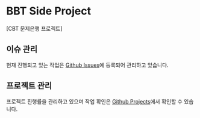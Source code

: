 # BBT Side Project

[CBT 문제은행 프로젝트]

## 이슈 관리

현재 진행되고 있는 작업은 [Github Issues](https://github.com/ahnytae/bbt-front/issues)에 등록되어 관리하고 있습니다.

## 프로젝트 관리

프로젝트 진행률을 관리하고 있으며 작업 확인은 [Github Projects](https://github.com/ahnytae/bbt-front/projects)에서 확인할 수 있습니다.
